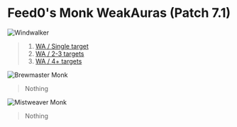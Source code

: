 Feed0's Monk WeakAuras (Patch 7.1)
===================

![Windwalker](http://i.imgur.com/Opfs6lc.jpg)
>  1. [WA / Single target](https://github.com/Feed0/Monk/blob/master/Windwalker%20%28DPS%29/1.txt)
>  2. [WA / 2-3 targets](https://github.com/Feed0/Monk/blob/master/Windwalker%20%28DPS%29/2-3.txt)
>  3. [WA / 4+ targets](https://github.com/Feed0/Monk/blob/master/Windwalker%20%28DPS%29/4+.txt)

![Brewmaster Monk](http://i.imgur.com/H0Z9gkf.jpg)
> Nothing

![Mistweaver Monk](http://i.imgur.com/JXIOHGB.jpg)
> Nothing
